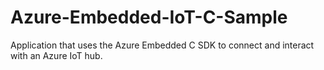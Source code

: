 # Azure-Embedded-IoT-C-Sample
Application that uses the Azure Embedded C SDK to connect and interact with an Azure IoT hub.
